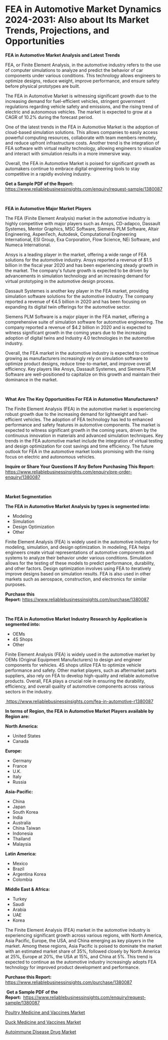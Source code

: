 <p><h1>FEA in Automotive Market Dynamics 2024-2031: Also about Its Market Trends, Projections, and Opportunities</h1></p><p><strong>FEA in Automotive Market Analysis and Latest Trends</strong></p>
<p><p>FEA, or Finite Element Analysis, in the automotive industry refers to the use of computer simulations to analyze and predict the behavior of car components under various conditions. This technology allows engineers to optimize designs, reduce weight, improve performance, and ensure safety before physical prototypes are built.</p><p>The FEA in Automotive Market is witnessing significant growth due to the increasing demand for fuel-efficient vehicles, stringent government regulations regarding vehicle safety and emissions, and the rising trend of electric and autonomous vehicles. The market is expected to grow at a CAGR of 10.2% during the forecast period.</p><p>One of the latest trends in the FEA in Automotive Market is the adoption of cloud-based simulation solutions. This allows companies to easily access powerful computing resources, collaborate with team members remotely, and reduce upfront infrastructure costs. Another trend is the integration of FEA software with virtual reality technology, allowing engineers to visualize and interact with simulation results in a more immersive way.</p><p>Overall, the FEA in Automotive Market is poised for significant growth as automakers continue to embrace digital engineering tools to stay competitive in a rapidly evolving industry.</p></p>
<p><strong>Get a Sample PDF of the Report:&nbsp;</strong> <a href="https://www.reliablebusinessinsights.com/enquiry/request-sample/1380087">https://www.reliablebusinessinsights.com/enquiry/request-sample/1380087</a></p>
<p>&nbsp;</p>
<p><strong>FEA in Automotive Major Market Players</strong></p>
<p><p>The FEA (Finite Element Analysis) market in the automotive industry is highly competitive with major players such as Ansys, CD-adapco, Dassault Systemes, Mentor Graphics, MSC Software, Siemens PLM Software, Altair Engineering, AspenTech, Autodesk, Computational Engineering International, ESI Group, Exa Corporation, Flow Science, NEi Software, and Numeca International.</p><p>Ansys is a leading player in the market, offering a wide range of FEA solutions for the automotive industry. Ansys reported a revenue of $1.5 billion in the fiscal year 2020 and has been experiencing steady growth in the market. The company's future growth is expected to be driven by advancements in simulation technology and an increasing demand for virtual prototyping in the automotive design process.</p><p>Dassault Systemes is another key player in the FEA market, providing simulation software solutions for the automotive industry. The company reported a revenue of €4.5 billion in 2020 and has been focusing on expanding its digital twin offerings for the automotive sector. </p><p>Siemens PLM Software is a major player in the FEA market, offering a comprehensive suite of simulation software for automotive engineering. The company reported a revenue of $4.2 billion in 2020 and is expected to witness significant growth in the coming years due to the increasing adoption of digital twins and Industry 4.0 technologies in the automotive industry.</p><p>Overall, the FEA market in the automotive industry is expected to continue growing as manufacturers increasingly rely on simulation software to optimize product designs, reduce time-to-market, and improve overall efficiency. Key players like Ansys, Dassault Systemes, and Siemens PLM Software are well-positioned to capitalize on this growth and maintain their dominance in the market.</p></p>
<p>&nbsp;</p>
<p><strong>What Are The Key Opportunities For FEA in Automotive Manufacturers?</strong></p>
<p><p>The Finite Element Analysis (FEA) in the automotive market is experiencing robust growth due to the increasing demand for lightweight and fuel-efficient vehicles. The adoption of FEA technology has led to enhanced performance and safety features in automotive components. The market is expected to witness significant growth in the coming years, driven by the continuous innovation in materials and advanced simulation techniques. Key trends in the FEA automotive market include the integration of virtual testing and design optimization for cost savings and time efficiency. The future outlook for FEA in the automotive market looks promising with the rising focus on electric and autonomous vehicles.</p></p>
<p><strong>Inquire or Share Your Questions If Any Before Purchasing This Report:</strong> <a href="https://www.reliablebusinessinsights.com/enquiry/pre-order-enquiry/1380087">https://www.reliablebusinessinsights.com/enquiry/pre-order-enquiry/1380087</a></p>
<p>&nbsp;</p>
<p><strong>Market Segmentation</strong></p>
<p><strong>The FEA in Automotive Market Analysis by types is segmented into:</strong></p>
<p><ul><li>Modeling</li><li>Simulation</li><li>Design Optimization</li><li>Other</li></ul></p>
<p><p>Finite Element Analysis (FEA) is widely used in the automotive industry for modeling, simulation, and design optimization. In modeling, FEA helps engineers create virtual representations of automotive components and systems to analyze their behavior under various conditions. Simulation allows for the testing of these models to predict performance, durability, and other factors. Design optimization involves using FEA to iteratively improve designs based on simulation results. FEA is also used in other markets such as aerospace, construction, and electronics for similar purposes.</p></p>
<p><strong>Purchase this Report:&nbsp;</strong><a href="https://www.reliablebusinessinsights.com/purchase/1380087">https://www.reliablebusinessinsights.com/purchase/1380087</a></p>
<p>&nbsp;</p>
<p><strong>The FEA in Automotive Market Industry Research by Application is segmented into:</strong></p>
<p><ul><li>OEMs</li><li>4S Shops</li><li>Other</li></ul></p>
<p><p>Finite Element Analysis (FEA) is widely used in the automotive market by OEMs (Original Equipment Manufacturers) to design and engineer components for vehicles. 4S shops utilize FEA to optimize vehicle performance and safety. Other market players, such as aftermarket parts suppliers, also rely on FEA to develop high-quality and reliable automotive products. Overall, FEA plays a crucial role in ensuring the durability, efficiency, and overall quality of automotive components across various sectors in the industry.</p></p>
<p><a href="https://www.reliablebusinessinsights.com/fea-in-automotive-r1380087">&nbsp;https://www.reliablebusinessinsights.com/fea-in-automotive-r1380087</a></p>
<p><strong>In terms of Region, the FEA in Automotive Market Players available by Region are:</strong></p>
<p>
    <p> <strong> North America: </strong>
        <ul>
            <li>United States</li>
            <li>Canada</li>
        </ul>
        </p> 
    <p> <strong> Europe: </strong>
        <ul>
            <li>Germany</li>
            <li>France</li>
            <li>U.K.</li>
            <li>Italy</li>
            <li>Russia</li>
        </ul>
        </p> 
    <p> <strong> Asia-Pacific: </strong>
        <ul>
            <li>China</li>
            <li>Japan</li>
            <li>South Korea</li>
            <li>India</li>
            <li>Australia</li>
            <li>China Taiwan</li>
            <li>Indonesia</li>
            <li>Thailand</li>
            <li>Malaysia</li>
        </ul>
        </p> 
    <p> <strong> Latin America: </strong>
        <ul>
            <li>Mexico</li>
            <li>Brazil</li>
            <li>Argentina Korea</li>
            <li>Colombia</li>
        </ul>
        </p> 
    <p> <strong> Middle East & Africa: </strong>
        <ul>
            <li>Turkey</li>
            <li>Saudi</li>
            <li>Arabia</li>
            <li>UAE</li>
            <li>Korea</li>
        </ul>
    </p>
    </p>
<p><p>The Finite Element Analysis (FEA) market in the automotive industry is experiencing significant growth across various regions, with North America, Asia Pacific, Europe, the USA, and China emerging as key players in the market. Among these regions, Asia Pacific is poised to dominate the market with an estimated market share of 35%, followed closely by North America at 25%, Europe at 20%, the USA at 15%, and China at 5%. This trend is expected to continue as the automotive industry increasingly adopts FEA technology for improved product development and performance.</p></p>
<p><strong>Purchase this Report: </strong><a href="https://www.reliablebusinessinsights.com/purchase/1380087">https://www.reliablebusinessinsights.com/purchase/1380087</a></p>
<p>&nbsp;<strong>Get a Sample PDF of the Report:&nbsp;&nbsp;</strong><a href="https://www.reliablebusinessinsights.com/enquiry/request-sample/1380087">https://www.reliablebusinessinsights.com/enquiry/request-sample/1380087</a></p>
<p><strong></strong></p>
<p><p><a href="https://github.com/HenrietteMills1/Market-Research-Report-List-1/blob/main/poultry-medicine-and-vaccines-market.md">Poultry Medicine and Vaccines Market</a></p><p><a href="https://github.com/SheilaBruen2023/Market-Research-Report-List-2/blob/main/duck-medicine-and-vaccines-market.md">Duck Medicine and Vaccines Market</a></p><p><a href="https://github.com/marthawweekle/Market-Research-Report-List-2/blob/main/autoimmune-disease-drug-market.md">Autoimmune Disease Drug Market</a></p></p>